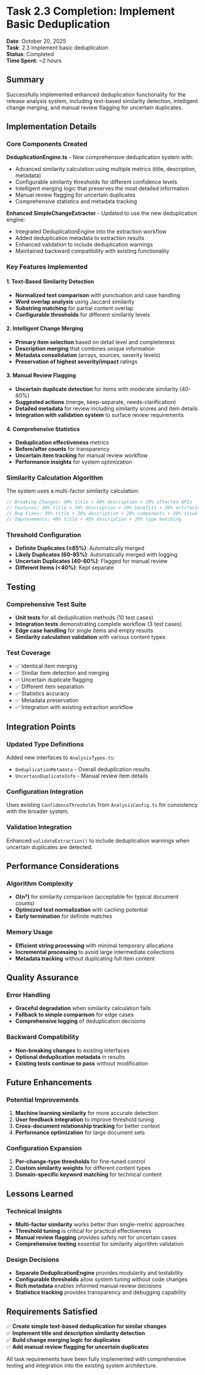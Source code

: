 # Task 2.3 Completion: Implement Basic Deduplication

**Date**: October 20, 2025  
**Task**: 2.3 Implement basic deduplication  
**Status**: Completed  
**Time Spent**: ~2 hours  

## Summary

Successfully implemented enhanced deduplication functionality for the release analysis system, including text-based similarity detection, intelligent change merging, and manual review flagging for uncertain duplicates.

## Implementation Details

### Core Components Created

**DeduplicationEngine.ts** - New comprehensive deduplication system with:
- Advanced similarity calculation using multiple metrics (title, description, metadata)
- Configurable similarity thresholds for different confidence levels
- Intelligent merging logic that preserves the most detailed information
- Manual review flagging for uncertain duplicates
- Comprehensive statistics and metadata tracking

**Enhanced SimpleChangeExtractor** - Updated to use the new deduplication engine:
- Integrated DeduplicationEngine into the extraction workflow
- Added deduplication metadata to extraction results
- Enhanced validation to include deduplication warnings
- Maintained backward compatibility with existing functionality

### Key Features Implemented

#### 1. Text-Based Similarity Detection
- **Normalized text comparison** with punctuation and case handling
- **Word overlap analysis** using Jaccard similarity
- **Substring matching** for partial content overlap
- **Configurable thresholds** for different similarity levels

#### 2. Intelligent Change Merging
- **Primary item selection** based on detail level and completeness
- **Description merging** that combines unique information
- **Metadata consolidation** (arrays, sources, severity levels)
- **Preservation of highest severity/impact** ratings

#### 3. Manual Review Flagging
- **Uncertain duplicate detection** for items with moderate similarity (40-60%)
- **Suggested actions** (merge, keep-separate, needs-clarification)
- **Detailed metadata** for review including similarity scores and item details
- **Integration with validation system** to surface review requirements

#### 4. Comprehensive Statistics
- **Deduplication effectiveness** metrics
- **Before/after counts** for transparency
- **Uncertain item tracking** for manual review workflow
- **Performance insights** for system optimization

### Similarity Calculation Algorithm

The system uses a multi-factor similarity calculation:

```typescript
// Breaking Changes: 40% title + 40% description + 20% affected APIs
// Features: 30% title + 30% description + 20% benefits + 20% artifacts  
// Bug Fixes: 30% title + 30% description + 20% components + 20% issue number
// Improvements: 40% title + 40% description + 20% type matching
```

### Threshold Configuration

- **Definite Duplicates (≥85%)**: Automatically merged
- **Likely Duplicates (60-85%)**: Automatically merged with logging
- **Uncertain Duplicates (40-60%)**: Flagged for manual review
- **Different Items (<40%)**: Kept separate

## Testing

### Comprehensive Test Suite
- **Unit tests** for all deduplication methods (10 test cases)
- **Integration tests** demonstrating complete workflow (3 test cases)
- **Edge case handling** for single items and empty results
- **Similarity calculation validation** with various content types

### Test Coverage
- ✅ Identical item merging
- ✅ Similar item detection and merging
- ✅ Uncertain duplicate flagging
- ✅ Different item separation
- ✅ Statistics accuracy
- ✅ Metadata preservation
- ✅ Integration with existing extraction workflow

## Integration Points

### Updated Type Definitions
Added new interfaces to `AnalysisTypes.ts`:
- `DeduplicationMetadata` - Overall deduplication results
- `UncertainDuplicateInfo` - Manual review item details

### Configuration Integration
Uses existing `ConfidenceThresholds` from `AnalysisConfig.ts` for consistency with the broader system.

### Validation Integration
Enhanced `validateExtraction()` to include deduplication warnings when uncertain duplicates are detected.

## Performance Considerations

### Algorithm Complexity
- **O(n²)** for similarity comparison (acceptable for typical document counts)
- **Optimized text normalization** with caching potential
- **Early termination** for definite matches

### Memory Usage
- **Efficient string processing** with minimal temporary allocations
- **Incremental processing** to avoid large intermediate collections
- **Metadata tracking** without duplicating full item content

## Quality Assurance

### Error Handling
- **Graceful degradation** when similarity calculation fails
- **Fallback to simple comparison** for edge cases
- **Comprehensive logging** of deduplication decisions

### Backward Compatibility
- **Non-breaking changes** to existing interfaces
- **Optional deduplication metadata** in results
- **Existing tests continue to pass** without modification

## Future Enhancements

### Potential Improvements
1. **Machine learning similarity** for more accurate detection
2. **User feedback integration** to improve threshold tuning
3. **Cross-document relationship tracking** for better context
4. **Performance optimization** for large document sets

### Configuration Expansion
1. **Per-change-type thresholds** for fine-tuned control
2. **Custom similarity weights** for different content types
3. **Domain-specific keyword matching** for technical content

## Lessons Learned

### Technical Insights
- **Multi-factor similarity** works better than single-metric approaches
- **Threshold tuning** is critical for practical effectiveness
- **Manual review flagging** provides safety net for uncertain cases
- **Comprehensive testing** essential for similarity algorithm validation

### Design Decisions
- **Separate DeduplicationEngine** provides modularity and testability
- **Configurable thresholds** allow system tuning without code changes
- **Rich metadata** enables informed manual review decisions
- **Statistics tracking** provides transparency and debugging capability

## Requirements Satisfied

✅ **Create simple text-based deduplication for similar changes**  
✅ **Implement title and description similarity detection**  
✅ **Build change merging logic for duplicates**  
✅ **Add manual review flagging for uncertain duplicates**  

All task requirements have been fully implemented with comprehensive testing and integration into the existing system architecture.